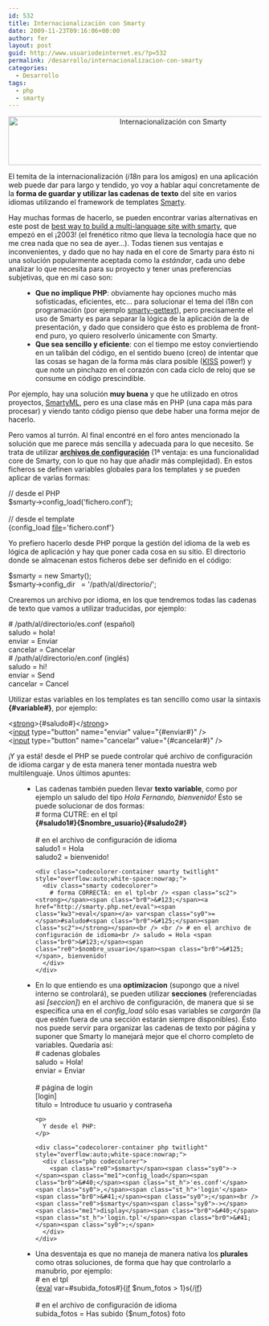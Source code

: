 ```yaml
---
id: 532
title: Internacionalización con Smarty
date: 2009-11-23T09:16:06+00:00
author: fer
layout: post
guid: http://www.usuariodeinternet.es/?p=532
permalink: /desarrollo/internacionalizacion-con-smarty
categories:
  - Desarrollo
tags:
  - php
  - smarty
---
```

<p style="text-align: center;">
  <img title="Internacionalización con Smarty" src="/img/post/smarty_i18n.png" border="0" alt="Internacionalización con Smarty" width="640" height="97" />
</p>

El temita de la internacionalización (_i18n_ para los amigos) en una aplicación web puede dar para largo y tendido, yo voy a hablar aquí concretamente de la **forma de guardar y utilizar las cadenas de texto** del site en varios idiomas utilizando el framework de templates <a href="http://www.smarty.net" target="_blank">Smarty</a>.

Hay muchas formas de hacerlo, se pueden encontrar varias alternativas en este post de <a href="http://www.smarty.net/forums/viewtopic.php?t=84&#038;postdays=0&#038;postorder=asc&#038;start=0" target="_blank">best way to build a multi-language site with smarty</a>, que empezó en el ¡2003! (el frenético ritmo que lleva la tecnología hace que no me crea nada que no sea de ayer&#8230;). Todas tienen sus ventajas e inconvenientes, y dado que no hay nada en el core de Smarty para ésto ni una solución popularmente aceptada como la _estándar_, cada uno debe analizar lo que necesita para su proyecto y tener unas preferencias subjetivas, que en mi caso son:

<ul style="margin-left:30px;">
  <li>
    <strong>Que no implique PHP</strong>: obviamente hay opciones mucho más sofisticadas, eficientes, etc&#8230; para solucionar el tema del i18n con programación (por ejemplo <a href="http://sourceforge.net/projects/smarty-gettext/" target="_blank">smarty-gettext</a>), pero precisamente el uso de Smarty es para separar la lógica de la aplicación de la de presentación, y dado que considero que ésto es problema de front-end puro, yo quiero resolverlo únicamente con Smarty.
  </li>
  <li>
    <strong>Que sea sencillo y eficiente</strong>: con el tiempo me estoy conviertiendo en un talibán del código, en el sentido bueno (creo) de intentar que las cosas se hagan de la forma más clara posible (<a href="http://es.wikipedia.org/wiki/Principio_KISS" target="_blank">KISS</a> power!) y que note un pinchazo en el corazón con cada ciclo de reloj que se consume en código prescindible.
  </li>
</ul>

<!--more-->


   
Por ejemplo, hay una solución **muy buena** y que he utilizado en otros proyectos, <a href="http://smarty.incutio.com/?page=SmartyMultilanguageSupport" target="_blank">SmartyML</a>, pero es una clase más en PHP (una capa más para procesar) y viendo tanto código pienso que debe haber una forma mejor de hacerlo.

Pero vamos al turrón. Al final encontré en el foro antes mencionado la solución que me parece más sencilla y adecuada para lo que necesito. Se trata de utilizar <a href="http://smarty.net/manual/es/config.files.php" target="_blank"><strong>archivos de configuración</strong></a> (1ª ventaja: es una funcionalidad core de Smarty, con lo que no hay que añadir más complejidad). En estos ficheros se definen variables globales para los templates y se pueden aplicar de varias formas:

<div class="codecolorer-container php twitlight" style="overflow:auto;white-space:nowrap;">
  <div class="php codecolorer">
    <span class="co1">// desde el PHP</span><br /> <span class="re0">$smarty</span><span class="sy0">-></span><span class="me1">config_load</span><span class="br0">&#40;</span><span class="st_h">'fichero.conf'</span><span class="br0">&#41;</span><span class="sy0">;</span><br /> <br /> <span class="co1">// desde el template</span><br /> <span class="br0">&#123;</span>config_load <a href="http://www.php.net/file"><span class="kw3">file</span></a><span class="sy0">=</span><span class="st_h">'fichero.conf'</span><span class="br0">&#125;</span>
  </div>
</div>

Yo prefiero hacerlo desde PHP porque la gestión del idioma de la web es lógica de aplicación y hay que poner cada cosa en su sitio. El directorio donde se almacenan estos ficheros debe ser definido en el código:

<div class="codecolorer-container php twitlight" style="overflow:auto;white-space:nowrap;">
  <div class="php codecolorer">
    <span class="re0">$smarty</span> <span class="sy0">=</span> <span class="kw2">new</span> Smarty<span class="br0">&#40;</span><span class="br0">&#41;</span><span class="sy0">;</span><br /> <span class="re0">$smarty</span><span class="sy0">-></span><span class="me1">config_dir</span> &nbsp; <span class="sy0">=</span> <span class="st_h">'/path/al/directorio/'</span><span class="sy0">;</span>
  </div>
</div>

Crearemos un archivo por idioma, en los que tendremos todas las cadenas de texto que vamos a utilizar traducidas, por ejemplo:

<div class="codecolorer-container smarty twitlight" style="overflow:auto;white-space:nowrap;">
  <div class="smarty codecolorer">
    # /path/al/directorio/es.conf (español)<br /> saludo = hola!<br /> enviar = Enviar<br /> cancelar = Cancelar
  </div>
</div>

<div class="codecolorer-container smarty twitlight" style="overflow:auto;white-space:nowrap;">
  <div class="smarty codecolorer">
    # /path/al/directorio/en.conf (inglés)<br /> saludo = hi!<br /> enviar = Send<br /> cancelar = Cancel
  </div>
</div>

Utilizar estas variables en los templates es tan sencillo como usar la sintaxis **{#variable#}**, por ejemplo:

<div class="codecolorer-container html4strict twitlight" style="overflow:auto;white-space:nowrap;">
  <div class="html4strict codecolorer">
    <span class="sc2"><<a href="http://december.com/html/4/element/strong.html"><span class="kw2">strong</span></a>></span>{#saludo#}<span class="sc2"><<span class="sy0">/</span><a href="http://december.com/html/4/element/strong.html"><span class="kw2">strong</span></a>></span><br /> <span class="sc2"><<a href="http://december.com/html/4/element/input.html"><span class="kw2">input</span></a> <span class="kw3">type</span><span class="sy0">=</span><span class="st0">"button"</span> <span class="kw3">name</span><span class="sy0">=</span><span class="st0">"enviar"</span> <span class="kw3">value</span><span class="sy0">=</span><span class="st0">"{#enviar#}"</span> <span class="sy0">/</span>></span><br /> <span class="sc2"><<a href="http://december.com/html/4/element/input.html"><span class="kw2">input</span></a> <span class="kw3">type</span><span class="sy0">=</span><span class="st0">"button"</span> <span class="kw3">name</span><span class="sy0">=</span><span class="st0">"cancelar"</span> <span class="kw3">value</span><span class="sy0">=</span><span class="st0">"{#cancelar#}"</span> <span class="sy0">/</span>></span>
  </div>
</div>

¡Y ya está! desde el PHP se puede controlar qué archivo de configuración de idioma cargar y de esta manera tener montada nuestra web multilenguaje. Unos últimos apuntes:

<ul style="margin-left:30px;">
  <li>
    Las cadenas también pueden llevar <strong>texto variable</strong>, como por ejemplo un saludo del tipo <em>Hola Fernando, bienvenido!</em> Ésto se puede solucionar de dos formas: <div class="codecolorer-container smarty twitlight" style="overflow:auto;white-space:nowrap;">
      <div class="smarty codecolorer">
        # forma CUTRE: en el tpl<br /> <span class="sc2"><strong></span><span class="br0">&#123;</span>#saludo1#<span class="br0">&#125;</span><span class="br0">&#123;</span><span class="re0">$nombre_usuario</span><span class="br0">&#125;</span><span class="br0">&#123;</span>#saludo2#<span class="br0">&#125;</span><span class="sc2"></strong></span><br /> <br /> # en el archivo de configuración de idioma<br /> saludo1 = Hola<br /> saludo2 = bienvenido!
      </div>
    </div>
    
    <div class="codecolorer-container smarty twitlight" style="overflow:auto;white-space:nowrap;">
      <div class="smarty codecolorer">
        # forma CORRECTA: en el tpl<br /> <span class="sc2"><strong></span><span class="br0">&#123;</span><a href="http://smarty.php.net/eval"><span class="kw3">eval</span></a> var<span class="sy0">=</span>#saludo#<span class="br0">&#125;</span><span class="sc2"></strong></span><br /> <br /> # en el archivo de configuración de idioma<br /> saludo = Hola <span class="br0">&#123;</span><span class="re0">$nombre_usuario</span><span class="br0">&#125;</span>, bienvenido!
      </div>
    </div>
  </li>
  
  <li>
    En lo que entiendo es una <strong>optimizacion</strong> (supongo que a nivel interno se controlará), se pueden utilizar <strong>secciones</strong> (referenciadas así <em>[seccion]</em>) en el archivo de configuración, de manera que si se especifica una en el <em>config_load</em> sólo esas variables se <em>cargarán</em> (la que estén fuera de una sección estarán siempre disponibles). Ésto nos puede servir para organizar las cadenas de texto por página y suponer que Smarty lo manejará mejor que el chorro completo de variables. Quedaría así: <div class="codecolorer-container smarty twitlight" style="overflow:auto;white-space:nowrap;">
      <div class="smarty codecolorer">
        # cadenas globales<br /> saludo = Hola!<br /> enviar = Enviar<br /> <br /> # página de login<br /> [login]<br /> titulo = Introduce tu usuario y contraseña
      </div>
    </div>
    
    <p>
      Y desde el PHP:
    </p>
    
    <div class="codecolorer-container php twitlight" style="overflow:auto;white-space:nowrap;">
      <div class="php codecolorer">
        <span class="re0">$smarty</span><span class="sy0">-></span><span class="me1">config_load</span><span class="br0">&#40;</span><span class="st_h">'es.conf'</span><span class="sy0">,</span><span class="st_h">'login'</span><span class="br0">&#41;</span><span class="sy0">;</span><br /> <span class="re0">$smarty</span><span class="sy0">-></span><span class="me1">display</span><span class="br0">&#40;</span><span class="st_h">'login.tpl'</span><span class="br0">&#41;</span><span class="sy0">;</span>
      </div>
    </div>
  </li>
  
  <li>
    Una desventaja es que no maneja de manera nativa los <strong>plurales</strong> como otras soluciones, de forma que hay que controlarlo a manubrio, por ejemplo: <div class="codecolorer-container smarty twitlight" style="overflow:auto;white-space:nowrap;">
      <div class="smarty codecolorer">
        # en el tpl<br /> <span class="br0">&#123;</span><a href="http://smarty.php.net/eval"><span class="kw3">eval</span></a> var<span class="sy0">=</span>#subida_fotos#<span class="br0">&#125;</span><span class="br0">&#123;</span><a href="http://smarty.php.net/if"><span class="kw1">if</span></a> <span class="re0">$num_fotos</span> <span class="sy0">></span> <span class="nu0">1</span><span class="br0">&#125;</span>s<span class="br0">&#123;</span><span class="sy0">/</span><a href="http://smarty.php.net/if"><span class="kw1">if</span></a><span class="br0">&#125;</span><br /> <br /> # en el archivo de configuración de idioma<br /> subida_fotos = Has subido <span class="br0">&#123;</span><span class="re0">$num_fotos</span><span class="br0">&#125;</span> foto
      </div>
    </div>
  </li>
</ul>